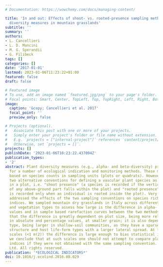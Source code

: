 ```yaml
---
# Documentation: https://wowchemy.com/docs/managing-content/

title: 'In and out: Effects of shoot- vs. rooted-presence sampling methods on plant
  diversity measures in mountain grasslands'
subtitle: ''
summary: ''
authors:
- L. Cancellieri
- L. D. Mancini
- M. G. Sperandii
- G. Filibeck
tags: []
categories: []
date: '2017-01-01'
lastmod: 2023-01-06T11:23:22+01:00
featured: false
draft: false

# Featured image
# To use, add an image named `featured.jpg/png` to your page's folder.
# Focal points: Smart, Center, TopLeft, Top, TopRight, Left, Right, BottomLeft, Bottom, BottomRight.
image:
  caption: '&copy; Cancellieri et al. 2017'
  focal_point: ''
  preview_only: false

# Projects (optional).
#   Associate this post with one or more of your projects.
#   Simply enter your project's folder or file name without extension.
#   E.g. `projects = ["internal-project"]` references `content/project/deep-learning/index.md`.
#   Otherwise, set `projects = []`.
projects: []
publishDate: '2023-01-06T10:23:22.437094Z'
publication_types:
- '2'
abstract: Plant diversity measures (e.g., alpha- and beta-diversity) provide the basis
  for a number of ecological indication and monitoring methods. These measures are
  based on species counts in sampling units (plots or quadrats). However, there are
  two alternative conventions for defining a vascular plant species as "present"
  in a plot, i.e. "shoot presence" (a species is recorded if the vertical projection
  of any above-ground part falls within the plot) and "rooted presence" (a species
  is recorded only when an individual is rooted inside the plot). Very few studies
  addressed the effects of the two sampling conventions on species richness and diversity
  indices. We sampled mountain dry grasslands in Italy across different plot sizes
  and vegetation types to assess how large is the difference in alpha- and beta-diversity
  values and in sample based rarefaction curves between the two methods. We found
  that the difference is greatly dependent on plot size, being more relevant, both
  in absolute and percentage values, at smaller grain; it is also dependent on habitat
  type, being larger in shallow-soil communities, as they have a sparser vegetation
  structure and host life-form types with a larger lateral spread. At fine spatial
  scales (<1 m(2)) the difference is large enough to bias statistical inference, and
  we conclude that at such scales one should not attempt to compare plant diversity
  indices if they were not obtained with the same sampling convention. (C) 2016 Elsevier
  Ltd. All rights reserved.
publication: '*ECOLOGICAL INDICATORS*'
doi: 10.1016/j.ecolind.2016.08.029
---
```

